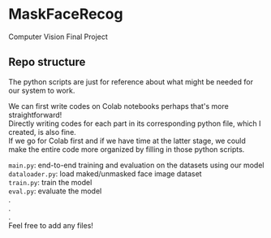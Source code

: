 # MaskFaceRecog
Computer Vision Final Project


## Repo structure
The python scripts are just for reference about what might be needed for our system to work. <br>

We can first write codes on Colab notebooks perhaps that's more straightforward! <br>
Directly writing codes for each part in its corresponding python file, which I created, is also fine. <br>
If we go for Colab first and if we have time at the latter stage, we could make the entire code more organized by filling in those python scripts. <br>

`main.py`: end-to-end training and evaluation on the datasets using our model <br>
`dataloader.py`: load maked/unmasked face image dataset <br>
`train.py`: train the model <br>
`eval.py`: evaluate the model <br>
. <br>
. <br>
. <br>
Feel free to add any files! <br>
